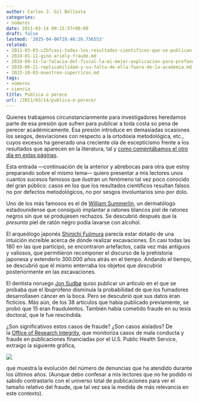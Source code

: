 ```yaml
---
author: Carlos J. Gil Bellosta
categories:
- números
date: 2011-03-14 09:15:57+00:00
draft: false
lastmod: '2025-04-06T18:46:26.756553'
related:
- 2011-03-03-c2bfcasi-todos-los-resultados-cientificos-que-se-publican-son-falsos.md
- 2024-01-11-gino-ariely-fraude.md
- 2018-09-11-la-falacia-del-fiscal-la-mi-mejor-explicacion-para-profanos-hasta-la-fecha.md
- 2018-06-21-replicabilidad-y-su-falta-de-ella-fuera-de-la-academia.md
- 2023-10-03-muestreo-superricos.md
tags:
- números
- ciencia
title: Publica o perece
url: /2011/03/14/publica-o-perece/
---
```


Quienes trabajamos circunstancianmente para investigadores heredamos parte de esa presión que sufren para publicar a toda costa so pena de perecer académicamente. Esa presión introduce en demasiadas ocasiones los sesgos, desviaciones con respecto a la ortodoxia metodológica, etc., cuyos excesos ha generado una creciente ola de escepticismo frente a los resultados que aparecen en la literatura, tal y [como comentábamos el otro día en estas páginas](http://www.datanalytics.com/2011/03/03/casi-todos-los-resultados-cientificos-que-se-publican-son-falsos/).

Esta entrada —continuación de la anterior y abrebocas para otra que estoy preparando sobre el mismo tema— quiero presentar a mis lectores unos cuantos sucesos famosos que ilustran un fenómeno tal vez poco conocido del gran público: casos en los que los resultados científicos resultan falsos no por defectos metodológicos, no por sesgos involuntarios sino por dolo.

Uno de los más famosos es el de [William Summerlin](http://en.wikipedia.org/wiki/William_Summerlin), un dermatólogo estadounidense que consiguió implantar a ratones blancos piel de ratones negros sin que se produjesen rechazos. Se descubrió después que la _presunta_ piel de ratón negro podía lavarse con alcohol.

El arqueólogo japonés [Shinichi Fujimura](http://en.wikipedia.org/wiki/Shinichi_Fujimura) parecía estar dotado de una intuición increíble acerca de dónde realizar excavaciones. En casi todas las 180 en las que participó, se encontraron artefactos, cada vez más antiguos y valiosos, que permitieron recomponer el discurso de la prehistoria japonesa y extenderlo 300.000 años atrás en el tiempo. Andando el tiempo, se descubrió que él mismo enterraba los objetos que _descubría_ posteriormente en las excavaciones.

El dentista noruego [Jon Sudbø](http://en.wikipedia.org/wiki/Jon_Sudb%C3%B8) quiso publicar un artículo en el que se probaba que el Ibuprofeno disminuía la probabilidad de que los fumadores desarrollasen cáncer en la boca. Pero se descubrió que sus datos eran ficticios. Más aún, de los 38 artículos que había publicado previamente, se probó que 15 eran fraudulentos. También había cometido fraude en su tesis doctoral, que le fue rescindida.

¿Son significativos estos casos de fraude? ¿Son casos aislados? De la [Office of Research Integrity](http://ori.hhs.gov/), que monitoriza casos de mala conducta y fraude en publicaciones financiadas por el U.S. Public Health Service, extraigo la siguiente gráfica,


[![](/wp-uploads/2011/03/scientific_fraud.png#center)
](/wp-uploads/2011/03/scientific_fraud.png#center)


que muestra la evolución del número de denuncias que ha atendido durante los últimos años. (Aunque debo confesar a mis lectores que no he podido ni sabido contrastarlo con el universo total de publicaciones para ver el tamaño relativo del fraude, que tal vez sea la medida de más relevancia en este contexto).
